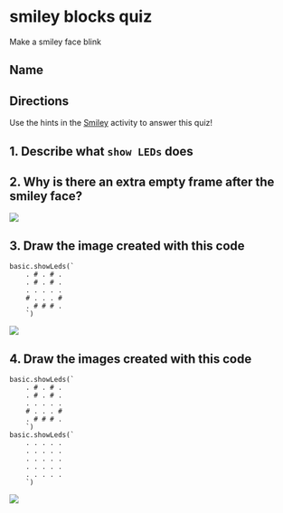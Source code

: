 # smiley blocks quiz

Make a smiley face blink 

## Name

## Directions

Use the hints in the [Smiley](/microbit/lessons/smiley/activity) activity to answer this quiz!

## 1. Describe what `show LEDs` does


## 2. Why is there an extra empty frame after the smiley face?

![](/static/mb/lessons/smiley-0.png)



## 3. Draw the image created with this code

```blocks
basic.showLeds(`
    . # . # .
    . # . # .
    . . . . .
    # . . . #
    . # # # .
    `)
```

![](/static/mb/empty-microbit.png)

## 4. Draw the images created with this code

```blocks
basic.showLeds(`
    . # . # .
    . # . # .
    . . . . .
    # . . . #
    . # # # .
    `)
basic.showLeds(`
    . . . . .
    . . . . .
    . . . . .
    . . . . .
    . . . . .
    `)
```

![](/static/mb/lessons/looper-3.png)

